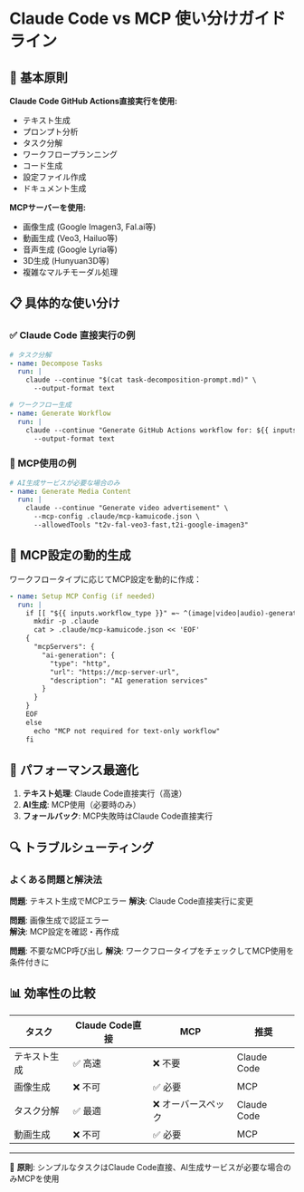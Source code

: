 # Claude Code vs MCP 使い分けガイドライン

## 🎯 基本原則

**Claude Code GitHub Actions直接実行を使用:**
- テキスト生成
- プロンプト分析  
- タスク分解
- ワークフロープランニング
- コード生成
- 設定ファイル作成
- ドキュメント生成

**MCPサーバーを使用:**
- 画像生成 (Google Imagen3, Fal.ai等)
- 動画生成 (Veo3, Hailuo等)
- 音声生成 (Google Lyria等)
- 3D生成 (Hunyuan3D等)
- 複雑なマルチモーダル処理

## 📋 具体的な使い分け

### ✅ Claude Code 直接実行の例

```yaml
# タスク分解
- name: Decompose Tasks
  run: |
    claude --continue "$(cat task-decomposition-prompt.md)" \
      --output-format text

# ワークフロー生成
- name: Generate Workflow
  run: |
    claude --continue "Generate GitHub Actions workflow for: ${{ inputs.description }}" \
      --output-format text
```

### 🔌 MCP使用の例

```yaml
# AI生成サービスが必要な場合のみ
- name: Generate Media Content
  run: |
    claude --continue "Generate video advertisement" \
      --mcp-config .claude/mcp-kamuicode.json \
      --allowedTools "t2v-fal-veo3-fast,t2i-google-imagen3"
```

## 🔧 MCP設定の動的生成

ワークフロータイプに応じてMCP設定を動的に作成：

```yaml
- name: Setup MCP Config (if needed)
  run: |
    if [[ "${{ inputs.workflow_type }}" =~ ^(image|video|audio)-generation$ ]]; then
      mkdir -p .claude
      cat > .claude/mcp-kamuicode.json << 'EOF'
    {
      "mcpServers": {
        "ai-generation": {
          "type": "http", 
          "url": "https://mcp-server-url",
          "description": "AI generation services"
        }
      }
    }
    EOF
    else
      echo "MCP not required for text-only workflow"
    fi
```

## 🚀 パフォーマンス最適化

1. **テキスト処理**: Claude Code直接実行（高速）
2. **AI生成**: MCP使用（必要時のみ）
3. **フォールバック**: MCP失敗時はClaude Code直接実行

## 🔍 トラブルシューティング

### よくある問題と解決法

**問題**: テキスト生成でMCPエラー
**解決**: Claude Code直接実行に変更

**問題**: 画像生成で認証エラー  
**解決**: MCP設定を確認・再作成

**問題**: 不要なMCP呼び出し
**解決**: ワークフロータイプをチェックしてMCP使用を条件付きに

## 📊 効率性の比較

| タスク | Claude Code直接 | MCP | 推奨 |
|--------|----------------|-----|------|
| テキスト生成 | ✅ 高速 | ❌ 不要 | Claude Code |
| 画像生成 | ❌ 不可 | ✅ 必要 | MCP |
| タスク分解 | ✅ 最適 | ❌ オーバースペック | Claude Code |
| 動画生成 | ❌ 不可 | ✅ 必要 | MCP |

---
🎯 **原則**: シンプルなタスクはClaude Code直接、AI生成サービスが必要な場合のみMCPを使用